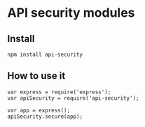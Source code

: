 # API security modules

## Install

```
npm install api-security
```

## How to use it

```
var express = require('express');
var apiSecurity = require('api-security');

var app = express();
apiSecurity.secure(app);

```
